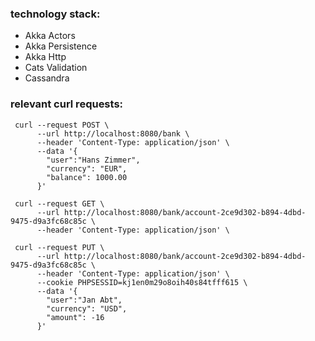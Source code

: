 ### technology stack:
 * Akka Actors
 * Akka Persistence 
 * Akka Http
 * Cats Validation
 * Cassandra

### relevant curl requests:
```curl
 curl --request POST \
      --url http://localhost:8080/bank \
      --header 'Content-Type: application/json' \
      --data '{
        "user":"Hans Zimmer", 
        "currency": "EUR", 
	    "balance": 1000.00
      }'
```

```curl
 curl --request GET \
      --url http://localhost:8080/bank/account-2ce9d302-b894-4dbd-9475-d9a3fc68c85c \
      --header 'Content-Type: application/json' \
```

```curl
 curl --request PUT \
      --url http://localhost:8080/bank/account-2ce9d302-b894-4dbd-9475-d9a3fc68c85c \
      --header 'Content-Type: application/json' \
      --cookie PHPSESSID=kj1en0m29o8oih40s84tfff615 \
      --data '{
        "user":"Jan Abt", 
        "currency": "USD", 
        "amount": -16
      }'
```
